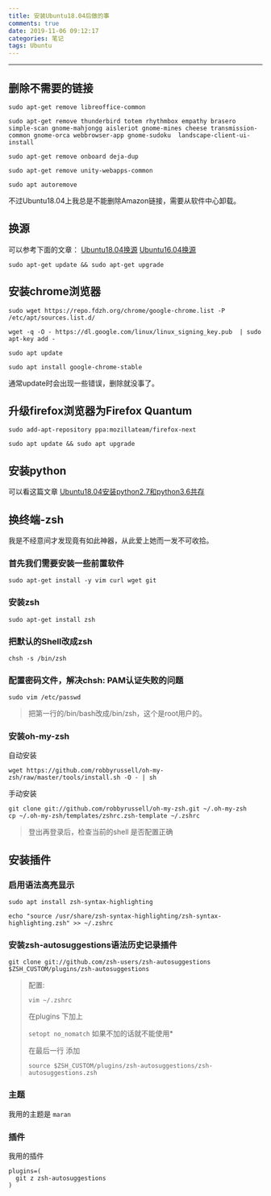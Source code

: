 ```yaml
---
title: 安装Ubuntu18.04后做的事
comments: true
date: 2019-11-06 09:12:17
categories: 笔记
tags: Ubuntu
---
```


---

## 删除不需要的链接

```
sudo apt-get remove libreoffice-common

sudo apt-get remove thunderbird totem rhythmbox empathy brasero simple-scan gnome-mahjongg aisleriot gnome-mines cheese transmission-common gnome-orca webbrowser-app gnome-sudoku  landscape-client-ui-install

sudo apt-get remove onboard deja-dup

sudo apt-get remove unity-webapps-common

sudo apt autoremove
```

不过Ubuntu18.04上我总是不能删除Amazon链接，需要从软件中心卸载。

## 换源

可以参考下面的文章：
    [Ubuntu18.04换源](https://ddcoder.club/posts/8f147ee5.html)
    [Ubuntu16.04换源](https://ddcoder.club/posts/4f16dedc.html)

```
sudo apt-get update && sudo apt-get upgrade
```

## 安装chrome浏览器

```
sudo wget https://repo.fdzh.org/chrome/google-chrome.list -P /etc/apt/sources.list.d/

wget -q -O - https://dl.google.com/linux/linux_signing_key.pub  | sudo apt-key add -

sudo apt update

sudo apt install google-chrome-stable
```

通常update时会出现一些错误，删除就没事了。

## 升级firefox浏览器为Firefox Quantum

```
sudo add-apt-repository ppa:mozillateam/firefox-next

sudo apt update && sudo apt upgrade
```

## 安装python

可以看这篇文章
[Ubuntu18.04安装python2.7和python3.6共存](https://ddcoder.club/posts/e6efc55d.html)

## 换终端-zsh

我是不经意间才发现竟有如此神器，从此爱上她而一发不可收拾。

### 首先我们需要安装一些前置软件

```
sudo apt-get install -y vim curl wget git
```

### 安装zsh

```
sudo apt-get install zsh
```

### 把默认的Shell改成zsh

```
chsh -s /bin/zsh
```

### 配置密码文件，解决chsh: PAM认证失败的问题

```
sudo vim /etc/passwd
```
> 把第一行的/bin/bash改成/bin/zsh，这个是root用户的。

### 安装oh-my-zsh

自动安装
```
wget https://github.com/robbyrussell/oh-my-zsh/raw/master/tools/install.sh -O - | sh
```

手动安装
```
git clone git://github.com/robbyrussell/oh-my-zsh.git ~/.oh-my-zsh
cp ~/.oh-my-zsh/templates/zshrc.zsh-template ~/.zshrc
```
> 登出再登录后，检查当前的shell 是否配置正确

## 安装插件

### 启用语法高亮显示

```
sudo apt install zsh-syntax-highlighting

echo "source /usr/share/zsh-syntax-highlighting/zsh-syntax-highlighting.zsh" >> ~/.zshrc
```

### 安装zsh-autosuggestions语法历史记录插件

```
git clone git://github.com/zsh-users/zsh-autosuggestions $ZSH_CUSTOM/plugins/zsh-autosuggestions
```

> 配置:
>
>``vim ~/.zshrc``
>
>在plugins 下加上
>
>``setopt no_nomatch`` 如果不加的话就不能使用*
>
> 在最后一行 添加
>
>``source $ZSH_CUSTOM/plugins/zsh-autosuggestions/zsh-autosuggestions.zsh``

### 主题

我用的主题是 ``maran``

### 插件

我用的插件
```
plugins=(
  git z zsh-autosuggestions
)
```
